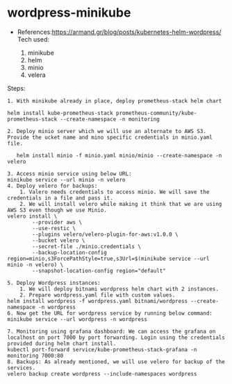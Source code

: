 # wordpress-minikube
* References:https://armand.gr/blog/posts/kubernetes-helm-wordpress/
Tech used:

    1. minikube
    2. helm
    3. minio
    4. velera

Steps:

    1. With minikube already in place, deploy prometheus-stack helm chart
	
	helm install kube-prometheus-stack prometheus-community/kube-prometheus-stack --create-namespace -n monitoring

    2. Deploy minio server which we will use an alternate to AWS S3. Provide the ucket name and mino specific credentials in minio.yaml file. 

       helm install minio -f minio.yaml minio/minio --create-namespace -n velero
       
    3. Access minio service using below URL:
	minikube service --url minio -n velero
    4. Deploy velero for backups: 
        1. Valero needs credentials to access minio. We will save the credentials in a file and pass it.
        2. We will install velero while making it think that we are using AWS S3 even though we use Minio.
	velero install \
    		--provider aws \
    		--use-restic \
    		--plugins velero/velero-plugin-for-aws:v1.0.0 \
    		--bucket velero \
    		--secret-file ./minio.credentials \
    		--backup-location-config region=minio,s3ForcePathStyle=true,s3Url=$(minikube service --url minio -n velero) \
    		--snapshot-location-config region="default"
	
    5. Deploy Wordpress instances:
        1. We will deploy bitnami wordpress helm chart with 2 instances.
        2. Prepare wordpress.yaml file with custom values.
	helm install wordpress -f wordpress.yaml bitnami/wordpress --create-namespace -n wordpress
    6. Now get the URL for wordpress service by running below command:
	minikube service --url wordpress -n wordpress

    7. Monitoring using grafana dashboard: We can access the grafana on localhost on port 7000 by port forwarding. Login using the credentials provided during helm chart install.
	kubectl port-forward service/kube-prometheus-stack-grafana -n monitoring 7000:80  
    8. Backups: As already mentioned, we will use velero for backup of the services. 
	velero backup create wordpress --include-namespaces wordpress  
